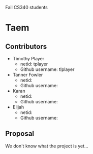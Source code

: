 Fail CS340 students
# Taem

## Contributors
* Timothy Player
    * netid: tplayer
    * Github username: tlplayer
* Tanner Fowler
    * netid: 
    * Github username: 
* Karan 
    * netid: 
    * Github username: 	
* Elijah
    * netid:
    * Github username: 


## Proposal

We don't know what the project is yet...
